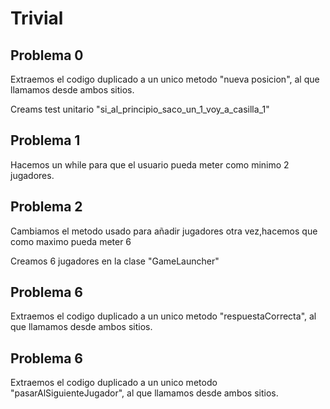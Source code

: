 # Trivial

## Problema 0

Extraemos el codigo duplicado a un unico metodo "nueva posicion",
al que llamamos desde ambos sitios.

Creams test unitario "si_al_principio_saco_un_1_voy_a_casilla_1"

## Problema 1

Hacemos un while para que el usuario pueda meter como minimo 2 jugadores.

## Problema 2

Cambiamos el metodo usado para añadir jugadores otra vez,hacemos que como maximo pueda meter 6

Creamos 6 jugadores en la clase "GameLauncher"

## Problema 6

Extraemos el codigo duplicado a un unico metodo "respuestaCorrecta",
al que llamamos desde ambos sitios.

## Problema 6

Extraemos el codigo duplicado a un unico metodo "pasarAlSiguienteJugador",
al que llamamos desde ambos sitios.
